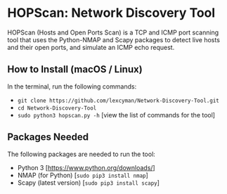 # HOPScan: Network Discovery Tool
HOPScan (Hosts and Open Ports Scan) is a TCP and ICMP port scanning tool that uses the Python-NMAP and
Scapy packages to detect live hosts and their open ports, and simulate an ICMP echo request.

## How to Install (macOS / Linux)
In the terminal, run the following commands:
- `git clone https://github.com/lexcyman/Network-Discovery-Tool.git`
- `cd Network-Discovery-Tool`
- `sudo python3 hopscan.py -h` [view the list of commands for the tool]

## Packages Needed
The following packages are needed to run the tool:
- Python 3 [https://www.python.org/downloads/]
- NMAP (for Python) [`sudo pip3 install nmap`]
- Scapy (latest version) [`sudo pip3 install scapy`]